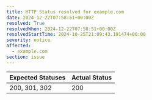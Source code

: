 ```yaml
---
title: HTTP Status resolved for example.com
date: 2024-12-22T07:58:51+00:00Z
resolved: True
resolvedWhen: 2024-12-22T07:58:51+00:00Z
resolvedStartTime: 2024-10-25T21:09:43.191474+00:00
severity: notice
affected:
  - example.com
section: issue
---
```


| Expected Statuses | Actual Status  |
|-------------------|----------------|
| 200, 301, 302 | 200 |

